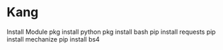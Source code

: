 # Kang
Install Module 
pkg install python
pkg install bash
pip install requests 
pip install mechanize 
pip install bs4 
